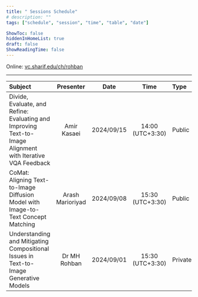 ```yaml
---
title: " Sessions Schedule"
# description: ""
tags: ["schedule", "session", "time", "table", "date"]

ShowToc: false
hiddenInHomeList: true
draft: false
ShowReadingTime: false
---
```


<!--- Time: Every Sunday at 15:30 (UTC+3:30) \-->
Online: [vc.sharif.edu/ch/rohban](https://vc.sharif.edu/ch/rohban)

---

| Subject                                                                                                    | Presenter        | Date       | Time             | Type       |
| :----------------------------------------------------------------------------------------------------------| :--------------: | :--------: | :--------------: | :--------- |
| Divide, Evaluate, and Refine: Evaluating and Improving Text-to-Image Alignment with Iterative VQA Feedback | Amir Kasaei      | 2024/09/15 | 14:00 (UTC+3:30) | Public     |
| CoMat: Aligning Text-to-Image Diffusion Model with Image-to-Text Concept Matching                          | Arash Marioriyad | 2024/09/08 | 15:30 (UTC+3:30) | Public     |
| Understanding and Mitigating Compositional Issues in Text-to-Image Generative Models                       | Dr MH Rohban     | 2024/09/01 | 15:30 (UTC+3:30) | Private    |